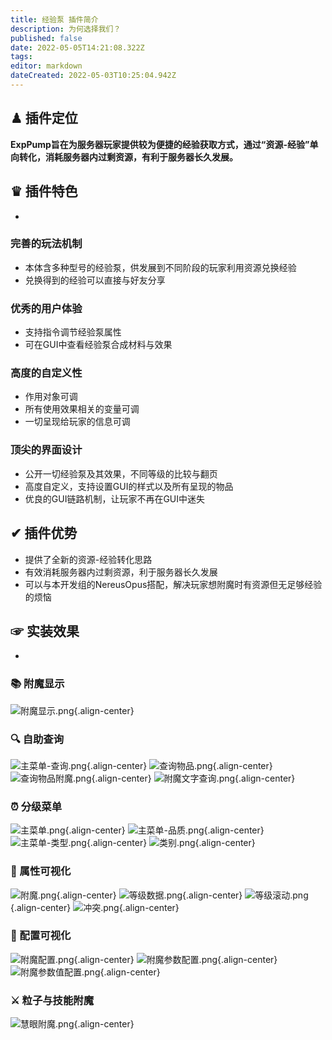 ```yaml
---
title: 经验泵 插件简介
description: 为何选择我们？
published: false
date: 2022-05-05T14:21:08.322Z
tags: 
editor: markdown
dateCreated: 2022-05-03T10:25:04.942Z
---
```



## ♟ 插件定位
**ExpPump旨在为服务器玩家提供较为便捷的经验获取方式，通过“资源-经验”单向转化，消耗服务器内过剩资源，有利于服务器长久发展。**

## ♛ 插件特色
-
### 完善的玩法机制
- 本体含多种型号的经验泵，供发展到不同阶段的玩家利用资源兑换经验
- 兑换得到的经验可以直接与好友分享
### 优秀的用户体验
- 支持指令调节经验泵属性
- 可在GUI中查看经验泵合成材料与效果
### 高度的自定义性
- 作用对象可调
- 所有使用效果相关的变量可调
- 一切呈现给玩家的信息可调
### 顶尖的界面设计
- 公开一切经验泵及其效果，不同等级的比较与翻页
- 高度自定义，支持设置GUI的样式以及所有呈现的物品
- 优良的GUI链路机制，让玩家不再在GUI中迷失
## ✔ 插件优势
- 提供了全新的资源-经验转化思路
- 有效消耗服务器内过剩资源，利于服务器长久发展
- 可以与本开发组的NereusOpus搭配，解决玩家想附魔时有资源但无足够经验的烦恼

## ☞ 实装效果
- 
### 📚 附魔显示
![附魔显示.png](/nereusopus/简介/附魔显示.png){.align-center}
### 🔍 自助查询
![主菜单-查询.png](/nereusopus/简介/主菜单-查询.png){.align-center}
![查询物品.png](/nereusopus/简介/查询物品.png){.align-center}
![查询物品附魔.png](/nereusopus/简介/查询物品附魔.png){.align-center}
![附魔文字查询.png](/nereusopus/简介/附魔文字查询.png){.align-center}
### ⏰ 分级菜单
![主菜单.png](/nereusopus/简介/主菜单.png){.align-center}
![主菜单-品质.png](/nereusopus/简介/主菜单-品质.png){.align-center}
![主菜单-类型.png](/nereusopus/简介/主菜单-类型.png){.align-center}
![类别.png](/nereusopus/简介/类别.png){.align-center}
### 📁 属性可视化
![附魔.png](/nereusopus/简介/附魔.png){.align-center}
![等级数据.png](/nereusopus/简介/等级数据.png){.align-center}
![等级滚动.png](/nereusopus/简介/等级滚动.png){.align-center}
![冲突.png](/nereusopus/简介/冲突.png){.align-center}
### 🔧 配置可视化
![附魔配置.png](/nereusopus/简介/附魔配置.png){.align-center}
![附魔参数配置.png](/nereusopus/简介/附魔参数配置.png){.align-center}
![附魔参数值配置.png](/nereusopus/简介/附魔参数值配置.png){.align-center}
### ⚔️ 粒子与技能附魔
![慧眼附魔.png](/nereusopus/简介/慧眼附魔.png){.align-center}